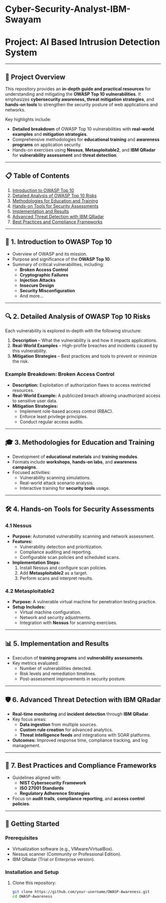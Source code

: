 # Cyber-Security-Analyst-IBM-Swayam


# **Project: AI Based Intrusion Detection System**  
 

---

## 🚀 **Project Overview**  
This repository provides an **in-depth guide and practical resources** for understanding and mitigating the **OWASP Top 10 vulnerabilities**. It emphasizes **cybersecurity awareness, threat mitigation strategies**, and **hands-on tools** to strengthen the security posture of web applications and networks.  

Key highlights include:  
- **Detailed breakdown** of OWASP Top 10 vulnerabilities with **real-world examples** and **mitigation strategies**.  
- Comprehensive methodologies for **educational training** and **awareness programs** on application security.  
- Hands-on exercises using **Nessus**, **Metasploitable2**, and **IBM QRadar** for **vulnerability assessment** and **threat detection**.  

---

## 📋 **Table of Contents**  
1. [Introduction to OWASP Top 10](#-introduction-to-owasp-top-10)  
2. [Detailed Analysis of OWASP Top 10 Risks](#-detailed-analysis-of-owasp-top-10-risks)  
3. [Methodologies for Education and Training](#-methodologies-for-education-and-training)  
4. [Hands-on Tools for Security Assessments](#-hands-on-tools-for-security-assessments)  
5. [Implementation and Results](#-implementation-and-results)  
6. [Advanced Threat Detection with IBM QRadar](#-advanced-threat-detection-with-ibm-qradar)  
7. [Best Practices and Compliance Frameworks](#-best-practices-and-compliance-frameworks)  

---

## 📖 **1. Introduction to OWASP Top 10**  
- Overview of OWASP and its mission.  
- Purpose and significance of the **OWASP Top 10**.  
- Summary of critical vulnerabilities, including:  
  - **Broken Access Control**  
  - **Cryptographic Failures**  
  - **Injection Attacks**  
  - **Insecure Design**  
  - **Security Misconfiguration**  
  - And more...  

---

## 🔍 **2. Detailed Analysis of OWASP Top 10 Risks**  
Each vulnerability is explored in-depth with the following structure:  
1. **Description** – What the vulnerability is and how it impacts applications.  
2. **Real-World Examples** – High-profile breaches and incidents caused by this vulnerability.  
3. **Mitigation Strategies** – Best practices and tools to prevent or minimize the risk.  

### **Example Breakdown: Broken Access Control**  
- **Description:** Exploitation of authorization flaws to access restricted resources.  
- **Real-World Example:** A publicized breach allowing unauthorized access to sensitive user data.  
- **Mitigation Strategies:**  
  - Implement role-based access control (RBAC).  
  - Enforce least privilege principles.  
  - Conduct regular access audits.  

---

## 🎓 **3. Methodologies for Education and Training**  
- Development of **educational materials** and **training modules**.  
- Formats include **workshops**, **hands-on labs**, and **awareness campaigns**.  
- Focused activities:  
  - Vulnerability scanning simulations.  
  - Real-world attack scenario analysis.  
  - Interactive training for **security tools** usage.  

---

## 🛠️ **4. Hands-on Tools for Security Assessments**  

### **4.1 Nessus**  
- **Purpose:** Automated vulnerability scanning and network assessment.  
- **Features:**  
  - Vulnerability detection and prioritization.  
  - Compliance auditing and reporting.  
  - Configurable scan policies and scheduled scans.  
- **Implementation Steps:**  
  1. Install Nessus and configure scan policies.  
  2. Add **Metasploitable2** as a target.  
  3. Perform scans and interpret results.  

### **4.2 Metasploitable2**  
- **Purpose:** A vulnerable virtual machine for penetration testing practice.  
- **Setup Includes:**  
  - Virtual machine configuration.  
  - Network and security adjustments.  
  - Integration with **Nessus** for scanning exercises.  

---

## 📊 **5. Implementation and Results**  
- Execution of **training programs** and **vulnerability assessments**.  
- Key metrics evaluated:  
  - Number of vulnerabilities detected.  
  - Risk levels and remediation timelines.  
  - Post-assessment improvements in security posture.  

---

## 🛡️ **6. Advanced Threat Detection with IBM QRadar**  
- **Real-time monitoring** and **incident detection** through **IBM QRadar**.  
- Key focus areas:  
  - **Data ingestion** from multiple sources.  
  - **Custom rule creation** for advanced analytics.  
  - **Threat intelligence feeds** and integrations with SOAR platforms.  
- **Outcomes:** Improved response time, compliance tracking, and log management.  

---

## 📘 **7. Best Practices and Compliance Frameworks**  
- Guidelines aligned with:  
  - **NIST Cybersecurity Framework**  
  - **ISO 27001 Standards**  
  - **Regulatory Adherence Strategies**  
- Focus on **audit trails**, **compliance reporting**, and **access control policies**.  

---

## 🏁 **Getting Started**  

### **Prerequisites**  
- Virtualization software (e.g., VMware/VirtualBox).  
- Nessus scanner (Community or Professional Edition).  
- IBM QRadar (Trial or Enterprise version).  

### **Installation and Setup**  
1. Clone this repository:  
   ```bash
   git clone https://github.com/your-username/OWASP-Awareness.git
   cd OWASP-Awareness
